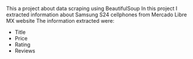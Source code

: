 This a project about data scraping using BeautifulSoup
In this project I extracted information about Samsung S24 cellphones from Mercado Libre MX website
The information extracted were:
- Title
- Price
- Rating
- Reviews

